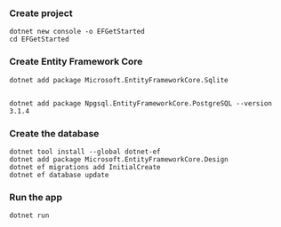 ### __Create project__
```
dotnet new console -o EFGetStarted
cd EFGetStarted
```

### __Create Entity Framework Core__
```
dotnet add package Microsoft.EntityFrameworkCore.Sqlite


dotnet add package Npgsql.EntityFrameworkCore.PostgreSQL --version 3.1.4
```

### __Create the database__
```
dotnet tool install --global dotnet-ef
dotnet add package Microsoft.EntityFrameworkCore.Design
dotnet ef migrations add InitialCreate
dotnet ef database update
```

### __Run the app__
```
dotnet run
```